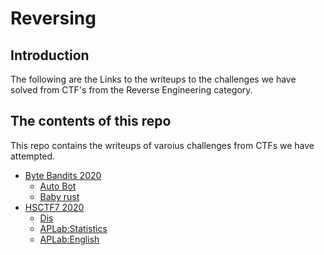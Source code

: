# Reversing

## Introduction

The following are the Links to the writeups to the challenges we have solved from CTF's from the Reverse Engineering category.

## The contents of this repo 

This repo contains the writeups of varoius challenges from CTFs we have attempted.

- [Byte Bandits 2020](https://ctftime.org/event/1022)
	- [Auto Bot](../ByteBandits20/auto_bot/)
	- [Baby rust](../ByteBandits20/baby_rust/)
- [HSCTF7 2020](https://ctftime.org/event/939)
    - [Dis](../HSCTF7/Dis/)
    - [APLab:Statistics](../HSCTF7/Statistics/)
    - [APLab:English](../HSCTF7/APLabEnglish/)






